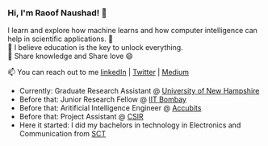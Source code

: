 ### Hi, I'm Raoof Naushad! 👋
I learn and explore how machine learns and how computer intelligence can help in scientific applications. 🔭 \
💬 I believe education is the key to unlock everything.\
👯 Share knowledge and Share love 😄

📫 You can reach out to me 
[linkedIn](https://www.linkedin.com/in/raoof-naushad-378432106/) | [Twitter](https://twitter.com/raoof_naushad) |  [Medium](https://medium.com/@raoofnaushad7) 

  * Currently: Graduate Research Assistant @ [University of New Hampshire](https://www.unh.edu/)
  * Before that: Junior Research Fellow @ [IIT Bombay](https://www.iitb.ac.in/)
  * Before that: Aritificial Intelligence Engineer @ [Accubits](https://accubits.com/)
  * Before that: Project Assistant @ [CSIR](https://www.niist.res.in/english/)
  * Here it started: I did my bachelors in technology in Electronics and Communication from [SCT](https://www.sctce.ac.in/)

